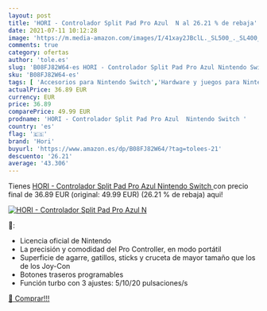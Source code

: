 ```yaml
---
layout: post
title: 'HORI - Controlador Split Pad Pro Azul  N al 26.21 % de rebaja'
date: 2021-07-11 10:12:28
image: 'https://m.media-amazon.com/images/I/41xay2JBclL._SL500_._SL400_.jpg'
comments: true
category: ofertas
author: 'tole.es'
slug: 'B08FJ82W64-es HORI - Controlador Split Pad Pro Azul Nintendo Switch'
sku: 'B08FJ82W64-es'
tags: [ 'Accesorios para Nintendo Switch','Hardware y juegos para Nintendo Switch','Mandos para Nintendo Switch','Videojuegos','hori','nintendo', ]
actualPrice: 36.89 EUR
currency: EUR
price: 36.89
comparePrice: 49.99 EUR
prodname: 'HORI - Controlador Split Pad Pro Azul  Nintendo Switch '
country: 'es'
flag: '🇪🇸'
brand: 'Hori'
buyurl: 'https://www.amazon.es/dp/B08FJ82W64/?tag=tolees-21'
descuento: '26.21'
average: '43.306'
---
```


Tienes [HORI - Controlador Split Pad Pro Azul  Nintendo Switch ](https://www.amazon.es/dp/B08FJ82W64/?tag=tolees-21) con precio final de  36.89 EUR (original: 49.99 EUR) (26.21 %  de rebaja) aqui!

[![HORI - Controlador Split Pad Pro Azul  N](https://m.media-amazon.com/images/I/41xay2JBclL._SL500_._SL400_.jpg)](https://www.amazon.es/dp/B08FJ82W64/?tag=tolees-21)

🔎:

- Licencia oficial de Nintendo
- La precisión y comodidad del Pro Controller, en modo portátil
- Superficie de agarre, gatillos, sticks y cruceta de mayor tamaño que los de los Joy-Con
- Botones traseros programables
- Función turbo con 3 ajustes: 5/10/20 pulsaciones/s

[🛒 Comprar!!!](https://www.amazon.es/dp/B08FJ82W64/?tag=tolees-21)
